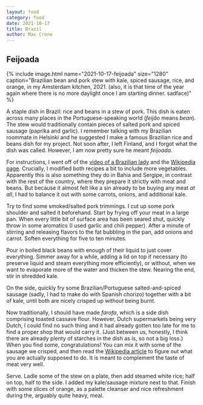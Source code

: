 ```yaml
---
layout: food
category: food
date: 2021-10-17
title: Brazil
author: Max Crone
---
```


## Feijoada
{% include image.html name="2021-10-17-feijoada" size="1280" caption="Brazilian bean and pork stew with kale, spiced sausage, rice, and orange, in my Amsterdam kitchen, 2021. (also, it is that time of the year again where there is no more daylight once I am starting dinner. sadface)" %}

A staple dish in Brazil: rice and beans in a stew of pork.
This dish is eaten across many places in the Portuguese-speaking world (*feijão* means *bean*).
The stew would traditionally contain pieces of salted pork and spiced sausage (paprika and garlic).
I remember talking with my Brazilian roommate in Helsinki and he suggested I make a famous Brazilian rice and beans dish for my project.
Not soon after, I left Finland, and I forgot what the dish was called.
However, I am now pretty sure he meant *feijoada*.

For instructions, I went off of the [video of a Brazilian lady](https://www.youtube.com/watch?v=sOLVeLOqTg0) and the [Wikipedia page](https://en.wikipedia.org/wiki/Feijoada).
Crucially, I modified both recipes a bit to include more vegetables.
Apparently this is also something they do in Bahia and Sergipe, in contrast with the rest of the country, where they prepare it strictly with meat and beans.
But because it almost felt like a sin already to be buying any meat *at all*, I had to balance it out with some carrots, onions, and additional kale.

Try to find some smoked/salted pork trimmings.
I cut up some pork shoulder and salted it beforehand.
Start by frying off your meat in a large pan.
When every little bit of surface area has been seared shut, quickly throw in some aromatics (I used garlic and chili pepper).
After a minute of stirring and releasing flavors to the fat bubbling in the pan, add onions and carrot.
Soften everything for five to ten minutes.

Pour in boiled black beans with enough of their liquid to just cover everything.
Simmer away for a while, adding a lid on top if necessary (to preserve liquid and steam everything more efficiently), or without, when we want to evaporate more of the water and thicken the stew.
Nearing the end, stir in shredded kale.

On the side, quickly fry some Brazilian/Portuguese salted-and-spiced sausage (sadly, I had to make do with Spanish chorizo) together with a bit of kale, until both are nicely crisped up without being burnt.

Now traditionally, I should have made *farofa*, which is a side dish comprising toasted cassave flour.
However, Dutch supermarkets being very Dutch, I could find no such thing and it had already gotten too late for me to find a proper shop that would carry it.
(Just between us, honestly, I think there are already plenty of starches in the dish as is, so not a big loss.)
When you find some, congratulations!
You can mix it with some of the sausage we crisped, and then read the [Wikipedia article](https://en.wikipedia.org/wiki/Farofa) to figure out what you are actually supposed to do.
It is meant to complement the taste of meat very well.

Serve.
Ladle some of the stew on a plate, then add steamed white rice; half on top, half to the side.
I added my kale/sausage mixture next to that.
Finish with some slices of orange, as a palette cleanser and nice refreshment during the, arguably quite heavy, meal.

